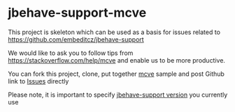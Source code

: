 # jbehave-support-mcve
This project is skeleton which can be used as a basis for issues related to https://github.com/embeditcz/jbehave-support

We would like to ask you to follow tips from https://stackoverflow.com/help/mcve and enable us to be more productive.

You can fork this project, clone, put together [mcve](https://stackoverflow.com/help/mcve) sample and post Github link to [Issues](https://github.com/embeditcz/jbehave-support/issues) directly

Please note, it is important to specify [jbehave-support version](https://github.com/embeditcz/jbehave-support-mcve/blob/master/pom.xml#L14) you currently use